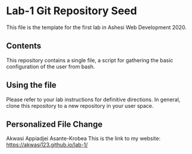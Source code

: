 # Lab-1 Git Repository Seed

This file is the template for the first lab in Ashesi Web Development 2020.

## Contents

This repository contains a single file, a script for gathering the basic configuration of the user from bash.

## Using the file

Please refer to your lab instructions for definitive directions. In general, clone this repository to a new repository in your user space.


## Personalized File Change
Akwasi Appiadjei Asante-Krobea
This is the link to my website: https://akwasi123.github.io/lab-1/
